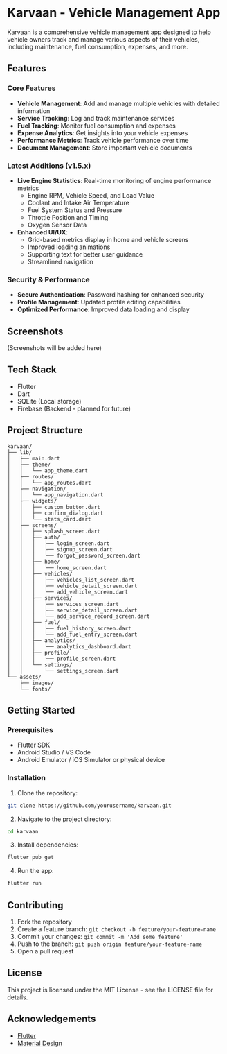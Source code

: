 # Karvaan - Vehicle Management App

Karvaan is a comprehensive vehicle management app designed to help vehicle owners track and manage various aspects of their vehicles, including maintenance, fuel consumption, expenses, and more.

## Features

### Core Features
- **Vehicle Management**: Add and manage multiple vehicles with detailed information
- **Service Tracking**: Log and track maintenance services
- **Fuel Tracking**: Monitor fuel consumption and expenses
- **Expense Analytics**: Get insights into your vehicle expenses
- **Performance Metrics**: Track vehicle performance over time
- **Document Management**: Store important vehicle documents

### Latest Additions (v1.5.x)
- **Live Engine Statistics**: Real-time monitoring of engine performance metrics
  - Engine RPM, Vehicle Speed, and Load Value
  - Coolant and Intake Air Temperature
  - Fuel System Status and Pressure
  - Throttle Position and Timing
  - Oxygen Sensor Data
- **Enhanced UI/UX**:
  - Grid-based metrics display in home and vehicle screens
  - Improved loading animations
  - Supporting text for better user guidance
  - Streamlined navigation

### Security & Performance
- **Secure Authentication**: Password hashing for enhanced security
- **Profile Management**: Updated profile editing capabilities
- **Optimized Performance**: Improved data loading and display

## Screenshots

(Screenshots will be added here)

## Tech Stack

- Flutter
- Dart
- SQLite (Local storage)
- Firebase (Backend - planned for future)

## Project Structure

```
karvaan/
├── lib/
│   ├── main.dart
│   ├── theme/
│   │   └── app_theme.dart
│   ├── routes/
│   │   └── app_routes.dart
│   ├── navigation/
│   │   └── app_navigation.dart
│   ├── widgets/
│   │   ├── custom_button.dart
│   │   ├── confirm_dialog.dart
│   │   └── stats_card.dart
│   ├── screens/
│   │   ├── splash_screen.dart
│   │   ├── auth/
│   │   │   ├── login_screen.dart
│   │   │   ├── signup_screen.dart
│   │   │   └── forgot_password_screen.dart
│   │   ├── home/
│   │   │   └── home_screen.dart
│   │   ├── vehicles/
│   │   │   ├── vehicles_list_screen.dart
│   │   │   ├── vehicle_detail_screen.dart
│   │   │   └── add_vehicle_screen.dart
│   │   ├── services/
│   │   │   ├── services_screen.dart
│   │   │   ├── service_detail_screen.dart
│   │   │   └── add_service_record_screen.dart
│   │   ├── fuel/
│   │   │   ├── fuel_history_screen.dart
│   │   │   └── add_fuel_entry_screen.dart
│   │   ├── analytics/
│   │   │   └── analytics_dashboard.dart
│   │   ├── profile/
│   │   │   └── profile_screen.dart
│   │   └── settings/
│   │       └── settings_screen.dart
└── assets/
    ├── images/
    └── fonts/
```

## Getting Started

### Prerequisites

- Flutter SDK
- Android Studio / VS Code
- Android Emulator / iOS Simulator or physical device

### Installation

1. Clone the repository:
```bash
git clone https://github.com/yourusername/karvaan.git
```

2. Navigate to the project directory:
```bash
cd karvaan
```

3. Install dependencies:
```bash
flutter pub get
```

4. Run the app:
```bash
flutter run
```

## Contributing

1. Fork the repository
2. Create a feature branch: `git checkout -b feature/your-feature-name`
3. Commit your changes: `git commit -m 'Add some feature'`
4. Push to the branch: `git push origin feature/your-feature-name`
5. Open a pull request

## License

This project is licensed under the MIT License - see the LICENSE file for details.

## Acknowledgements

- [Flutter](https://flutter.dev/)
- [Material Design](https://material.io/design)